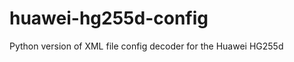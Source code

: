 huawei-hg255d-config
====================

Python version of XML file config decoder for the Huawei HG255d